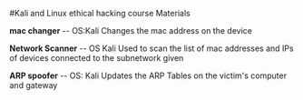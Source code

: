 #Kali and Linux ethical hacking course Materials

__mac changer__ -- OS:Kali
Changes the mac address on the device

__Network Scanner__ -- OS Kali
Used to scan the list of mac addresses and IPs of devices connected to the subnetwork given

__ARP spoofer__ -- OS: Kali
Updates the ARP Tables on the victim's computer and gateway
